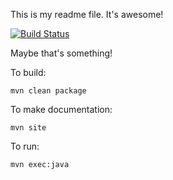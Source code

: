 This is my readme file. It's awesome!

[![Build Status](https://travis-ci.org/pbj23000/absfuncinttut.svg?branch=master)](https://travis-ci.org/pbj23000/absfuncinttut)

Maybe that's something!

To build:

    mvn clean package

To make documentation:

    mvn site

To run:

    mvn exec:java
